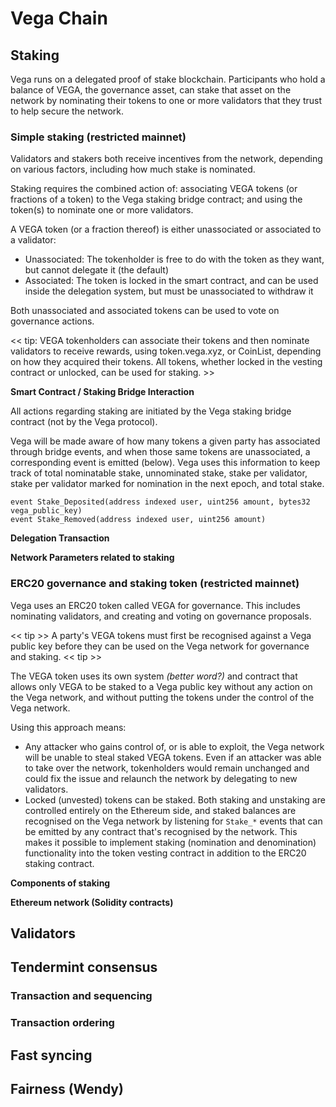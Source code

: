 # Vega Chain 
 ## Staking
Vega runs on a delegated proof of stake blockchain. Participants who hold a balance of VEGA, the governance asset, can stake that asset on the network by nominating their tokens to one or more validators that they trust to help secure the network. 

 ### Simple staking (restricted mainnet) 
Validators and stakers both receive incentives from the network, depending on various factors, including how much stake is nominated. 
 
Staking requires the combined action of: associating VEGA tokens (or fractions of a token) to the Vega staking bridge contract; and using the token(s) to nominate one or more validators. 

A VEGA token (or a fraction thereof) is either unassociated or associated to a validator:

- Unassociated: The tokenholder is free to do with the token as they want, but cannot delegate it (the default) 
- Associated: The token is locked in the smart contract, and can be used inside the delegation system, but must be unassociated to withdraw it

Both unassociated and associated tokens can be used to vote on governance actions. 

<< tip: VEGA tokenholders can associate their tokens and then nominate validators to receive rewards, using token.vega.xyz, or CoinList, depending on how they acquired their tokens. All tokens, whether locked in the vesting contract or unlocked, can be used for staking. >>

**Smart Contract / Staking Bridge Interaction**

All actions regarding staking are initiated by the Vega staking bridge contract (not by the Vega protocol). 

Vega will be made aware of how many tokens a given party has associated through bridge events, and when those same tokens are unassociated, a corresponding event is emitted (below). Vega uses this information to keep track of total nominatable stake, unnominated stake, stake per validator, stake per validator marked for nomination in the next epoch, and total stake. 

```  
event Stake_Deposited(address indexed user, uint256 amount, bytes32 vega_public_key)
event Stake_Removed(address indexed user, uint256 amount)
```  
**Delegation Transaction**

**Network Parameters related to staking**

 ### ERC20 governance and staking token (restricted mainnet)

Vega uses an ERC20 token called VEGA for governance. This includes nominating validators, and creating and voting on governance proposals. 

<< tip >> A party's VEGA tokens must first be recognised against a Vega public key before they can be used on the Vega network for governance and staking. << tip >>

The VEGA token uses its own system *(better word?)* and contract that allows only VEGA to be staked to a Vega public key without any action on the Vega network, and without putting the tokens under the control of the Vega network. 

Using this approach means: 
- Any attacker who gains control of, or is able to exploit, the Vega network will be unable to steal staked VEGA tokens. Even if an attacker was able to take over the network, tokenholders would remain unchanged and could fix the issue and relaunch the network by delegating to new validators.
- Locked (unvested) tokens can be staked. Both staking and unstaking are controlled entirely on the Ethereum side, and staked balances are recognised on the Vega network by listening for `Stake_*` events that can be emitted by any contract that's recognised by the network. This makes it possible to implement staking (nomination and denomination) functionality into the token vesting contract in addition to the ERC20 staking contract.

**Components of staking**

**Ethereum network (Solidity contracts)** 

 ## Validators
 ## Tendermint consensus
  ### Transaction and sequencing
  ### Transaction ordering
 ## Fast syncing
 ## Fairness (Wendy) 
